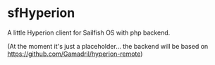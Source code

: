 # sfHyperion
A little Hyperion client for Sailfish OS with php backend.

(At the moment it's just a placeholder... the backend will be based on https://github.com/Gamadril/hyperion-remote)
